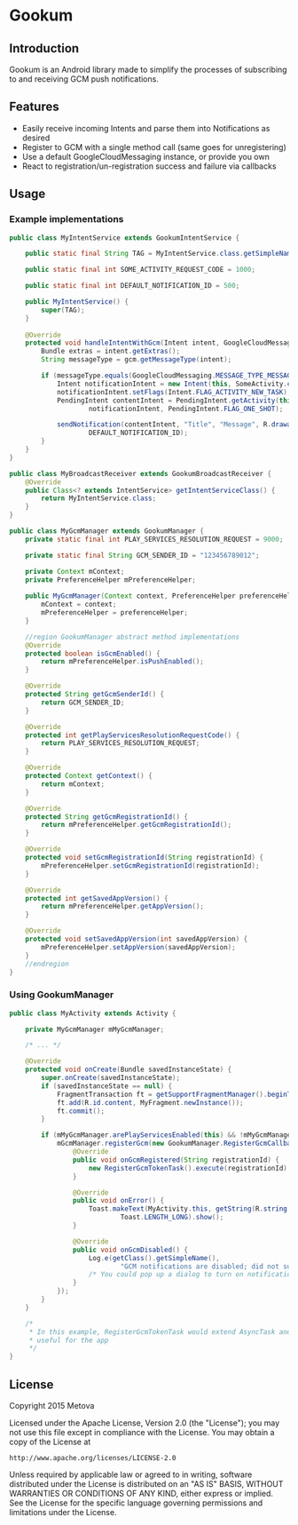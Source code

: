 # Gookum #

## Introduction ##
Gookum is an Android library made to simplify the processes of subscribing to and receiving GCM push notifications.

## Features ##
+ Easily receive incoming Intents and parse them into Notifications as desired
+ Register to GCM with a single method call (same goes for unregistering)
+ Use a default GoogleCloudMessaging instance, or provide you own
+ React to registration/un-registration success and failure via callbacks

## Usage ##

### Example implementations ###

```java
public class MyIntentService extends GookumIntentService {

    public static final String TAG = MyIntentService.class.getSimpleName();

    public static final int SOME_ACTIVITY_REQUEST_CODE = 1000;

    public static final int DEFAULT_NOTIFICATION_ID = 500;

    public MyIntentService() {
        super(TAG);
    }
    
    @Override
    protected void handleIntentWithGcm(Intent intent, GoogleCloudMessaging gcm) {
        Bundle extras = intent.getExtras();
        String messageType = gcm.getMessageType(intent);

        if (messageType.equals(GoogleCloudMessaging.MESSAGE_TYPE_MESSAGE)) {
            Intent notificationIntent = new Intent(this, SomeActivity.class);
            notificationIntent.setFlags(Intent.FLAG_ACTIVITY_NEW_TASK);
            PendingIntent contentIntent = PendingIntent.getActivity(this, SOME_ACTIVITY_REQUEST_CODE,
                    notificationIntent, PendingIntent.FLAG_ONE_SHOT);

            sendNotification(contentIntent, "Title", "Message", R.drawable.small_icon,
                    DEFAULT_NOTIFICATION_ID);
        }
    }
}
```

```java
public class MyBroadcastReceiver extends GookumBroadcastReceiver {
    @Override
    public Class<? extends IntentService> getIntentServiceClass() {
        return MyIntentService.class;
    }
}
```

```java
public class MyGcmManager extends GookumManager {
    private static final int PLAY_SERVICES_RESOLUTION_REQUEST = 9000;

    private static final String GCM_SENDER_ID = "123456789012";

    private Context mContext;
    private PreferenceHelper mPreferenceHelper;
    
    public MyGcmManager(Context context, PreferenceHelper preferenceHelper) {
        mContext = context;
        mPreferenceHelper = preferenceHelper;
    }

    //region GookumManager abstract method implementations
    @Override
    protected boolean isGcmEnabled() {
        return mPreferenceHelper.isPushEnabled();
    }

    @Override
    protected String getGcmSenderId() {
        return GCM_SENDER_ID;
    }

    @Override
    protected int getPlayServicesResolutionRequestCode() {
        return PLAY_SERVICES_RESOLUTION_REQUEST;
    }

    @Override
    protected Context getContext() {
        return mContext;
    }

    @Override
    protected String getGcmRegistrationId() {
        return mPreferenceHelper.getGcmRegistrationId();
    }

    @Override
    protected void setGcmRegistrationId(String registrationId) {
        mPreferenceHelper.setGcmRegistrationId(registrationId);
    }

    @Override
    protected int getSavedAppVersion() {
        return mPreferenceHelper.getAppVersion();
    }

    @Override
    protected void setSavedAppVersion(int savedAppVersion) {
        mPreferenceHelper.setAppVersion(savedAppVersion);
    }
    //endregion
}
```

### Using GookumManager ###
```java
public class MyActivity extends Activity {

    private MyGcmManager mMyGcmManager;

    /* ... */

    @Override
    protected void onCreate(Bundle savedInstanceState) {
        super.onCreate(savedInstanceState);
        if (savedInstanceState == null) {
            FragmentTransaction ft = getSupportFragmentManager().beginTransaction();
            ft.add(R.id.content, MyFragment.newInstance());
            ft.commit();
        }

        if (mMyGcmManager.arePlayServicesEnabled(this) && !mMyGcmManager.isRegistrationValid()) {
            mGcmManager.registerGcm(new GookumManager.RegisterGcmCallback() {
                @Override
                public void onGcmRegistered(String registrationId) {
                    new RegisterGcmTokenTask().execute(registrationId);
                }

                @Override
                public void onError() {
                    Toast.makeText(MyActivity.this, getString(R.string.register_push_error),
                            Toast.LENGTH_LONG).show();
                }

                @Override
                public void onGcmDisabled() {
                    Log.e(getClass().getSimpleName(),
                            "GCM notifications are disabled; did not subscribe");
                    /* You could pop up a dialog to turn on notifications here */
                }
            });
        }
    }

    /*
     * In this example, RegisterGcmTokenTask would extend AsyncTask and do something
     * useful for the app
     */
}
```

## License ##
Copyright 2015 Metova

Licensed under the Apache License, Version 2.0 (the "License");
you may not use this file except in compliance with the License.
You may obtain a copy of the License at

    http://www.apache.org/licenses/LICENSE-2.0

Unless required by applicable law or agreed to in writing, software
distributed under the License is distributed on an "AS IS" BASIS,
WITHOUT WARRANTIES OR CONDITIONS OF ANY KIND, either express or implied.
See the License for the specific language governing permissions and
limitations under the License.
